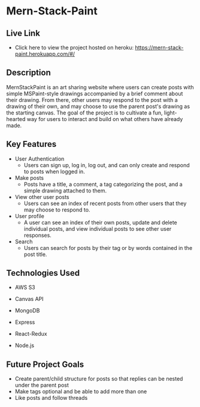 # Mern-Stack-Paint

## Live Link
* Click here to view the project hosted on heroku: https://mern-stack-paint.herokuapp.com/#/

## Description
MernStackPaint is an art sharing website where users can create posts with simple MSPaint-style drawings accompanied by a brief comment about their drawing. From there, other users may respond to the post with a drawing of their own, and may choose to use the parent post's drawing as the starting canvas. The goal of the project is to cultivate a fun, light-hearted way for users to interact and build on what others have already made.

## Key Features
* User Authentication
    * Users can sign up, log in, log out, and can only create and respond to posts when logged in.
* Make posts
    * Posts have a title, a comment, a tag categorizing the post, and a simple drawing attached to them.
* View other user posts
    * Users can see an index of recent posts from other users that they may choose to respond to.
* User profile
    * A user can see an index of their own posts, update and delete individual posts, and view individual posts to see other user responses.
* Search
    * Users can search for posts by their tag or by words contained in the post title.

## Technologies Used
* AWS S3
    
* Canvas API

* MongoDB
* Express
* React-Redux
* Node.js

## Future Project Goals
* Create parent/child structure for posts so that replies can be nested under the parent post
* Make tags optional and be able to add more than one
* Like posts and follow threads